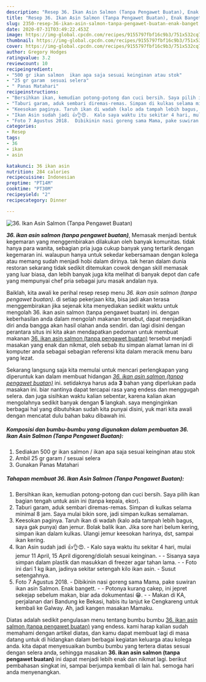 ```yaml
---
description: "Resep 36. Ikan Asin Salmon (Tanpa Pengawet Buatan), Enak Banget"
title: "Resep 36. Ikan Asin Salmon (Tanpa Pengawet Buatan), Enak Banget"
slug: 2350-resep-36-ikan-asin-salmon-tanpa-pengawet-buatan-enak-banget
date: 2020-07-31T03:49:22.453Z
image: https://img-global.cpcdn.com/recipes/9155797fbf16c9b3/751x532cq70/36-ikan-asin-salmon-tanpa-pengawet-buatan-foto-resep-utama.jpg
thumbnail: https://img-global.cpcdn.com/recipes/9155797fbf16c9b3/751x532cq70/36-ikan-asin-salmon-tanpa-pengawet-buatan-foto-resep-utama.jpg
cover: https://img-global.cpcdn.com/recipes/9155797fbf16c9b3/751x532cq70/36-ikan-asin-salmon-tanpa-pengawet-buatan-foto-resep-utama.jpg
author: Gregory Hodges
ratingvalue: 3.2
reviewcount: 10
recipeingredient:
- "500 gr ikan salmon  ikan apa saja sesuai keinginan atau stok"
- "25 gr garam  sesuai selera"
- " Panas Matahari"
recipeinstructions:
- "Bersihkan ikan, kemudian potong-potong dan cuci bersih. Saya pilih ikan bagian tengah untuk asin ini (tanpa kepala, ekor)."
- "Taburi garam, aduk sembari diremas-remas. Simpan di kulkas selama minimal 8 jam. Saya mulai bikin sore, jadi simpan kulkas semalaman."
- "Keesokan paginya. Taruh ikan di wadah (kalo ada tampah lebih bagus, saya gak punya) dan jemur. Bolak balik ikan. Jika sore hari belum kering, simpan ikan dalam kulkas. Ulangi jemur keesokan harinya, dst, sampai ikan kering."
- "Ikan Asin sudah jadi 👍👌😍.  Kalo saya waktu itu sekitar 4 hari, mulai jemur 11 April, 15 April digoreng/diolah sesuai keinginan.  Sisanya saya simpan dalam plastik dan masukkan di freezer agar tahan lama.   Foto ini dari 1 kg ikan, jadinya sekitar setengah kilo ikan asin.  Susut setengahnya."
- "Foto 7 Agustus 2018.  Dibikinin nasi goreng sama Mama, pake suwiran ikan asin Salmon. Enak bangett.   Potonya kurang cakep, ini jepret sekejap sebelum makan, biar ada dokumentasi 😁.   Makan di KA, perjalanan dari Bandung ke Bekasi, habis itu lanjut ke Cengkareng untuk kembali ke Galway. Ah, jadi kangen masakan Mamaku."
categories:
- Resep
tags:
- 36
- ikan
- asin

katakunci: 36 ikan asin 
nutrition: 284 calories
recipecuisine: Indonesian
preptime: "PT14M"
cooktime: "PT30M"
recipeyield: "2"
recipecategory: Dinner

---
```



![36. Ikan Asin Salmon (Tanpa Pengawet Buatan)](https://img-global.cpcdn.com/recipes/9155797fbf16c9b3/751x532cq70/36-ikan-asin-salmon-tanpa-pengawet-buatan-foto-resep-utama.jpg)

<b><i>36. ikan asin salmon (tanpa pengawet buatan)</i></b>, Memasak menjadi bentuk kegemaran yang menggembirakan dilakukan oleh banyak komunitas. tidak hanya para wanita, sebagian pria juga cukup banyak yang tertarik dengan kegemaran ini. walaupun hanya untuk sekedar kebersamaan dengan kolega atau memang sudah menjadi hobi dalam dirinya. tak heran dalam dunia restoran sekarang tidak sedikit ditemukan cowok dengan skill memasak yang luar biasa, dan lebih banyak juga kita melihat di banyak depot dan cafe yang mempunyai chef pria sebagai juru masak andalan nya.

Baiklah, kita awali ke perihal resep resep menu <i>36. ikan asin salmon (tanpa pengawet buatan)</i>. di setiap pekerjaan kita, bisa jadi akan terasa menggembirakan jika sejenak kita menyediakan sedikit waktu untuk mengolah 36. ikan asin salmon (tanpa pengawet buatan) ini. dengan keberhasilan anda dalam mengolah makanan tersebut, dapat menjadikan diri anda bangga akan hasil olahan anda sendiri. dan lagi disini dengan perantara situs ini kita akan mendapatkan pedoman untuk membuat makanan <u>36. ikan asin salmon (tanpa pengawet buatan)</u> tersebut menjadi masakan yang enak dan nikmat, oleh sebab itu simpan alamat laman ini di komputer anda sebagai sebagian referensi kita dalam meracik menu baru yang lezat.




Sekarang langsung saja kita memulai untuk mencari perlengkapan yang diperuntuk kan dalam membuat hidangan <u><i>36. ikan asin salmon (tanpa pengawet buatan)</i></u> ini. setidaknya harus ada <b>3</b> bahan yang diperlukan pada masakan ini. biar nantinya dapat tercapai rasa yang endess dan menggugah selera. dan juga sisihkan waktu kalian sebentar, karena kalian akan mengolahnya sedikit banyak dengan <b>5</b> langkah. saya menginginkan berbagai hal yang dibutuhkan sudah kita punyai disini, yuk mari kita awali dengan mencatat dulu bahan baku dibawah ini.

<!--inarticleads1-->

##### Komposisi dan bumbu-bumbu yang digunakan dalam pembuatan 36. Ikan Asin Salmon (Tanpa Pengawet Buatan):

1. Sediakan 500 gr ikan salmon / ikan apa saja sesuai keinginan atau stok
1. Ambil 25 gr garam / sesuai selera
1. Gunakan  Panas Matahari




<!--inarticleads2-->

##### Tahapan membuat 36. Ikan Asin Salmon (Tanpa Pengawet Buatan):

1. Bersihkan ikan, kemudian potong-potong dan cuci bersih. Saya pilih ikan bagian tengah untuk asin ini (tanpa kepala, ekor).
1. Taburi garam, aduk sembari diremas-remas. Simpan di kulkas selama minimal 8 jam. Saya mulai bikin sore, jadi simpan kulkas semalaman.
1. Keesokan paginya. Taruh ikan di wadah (kalo ada tampah lebih bagus, saya gak punya) dan jemur. Bolak balik ikan. Jika sore hari belum kering, simpan ikan dalam kulkas. Ulangi jemur keesokan harinya, dst, sampai ikan kering.
1. Ikan Asin sudah jadi 👍👌😍.  - Kalo saya waktu itu sekitar 4 hari, mulai jemur 11 April, 15 April digoreng/diolah sesuai keinginan. -  - Sisanya saya simpan dalam plastik dan masukkan di freezer agar tahan lama.  -  - Foto ini dari 1 kg ikan, jadinya sekitar setengah kilo ikan asin.  - Susut setengahnya.
1. Foto 7 Agustus 2018.  - Dibikinin nasi goreng sama Mama, pake suwiran ikan asin Salmon. Enak bangett.  -  - Potonya kurang cakep, ini jepret sekejap sebelum makan, biar ada dokumentasi 😁.  -  - Makan di KA, perjalanan dari Bandung ke Bekasi, habis itu lanjut ke Cengkareng untuk kembali ke Galway. Ah, jadi kangen masakan Mamaku.




Diatas adalah sedikit pengulasan menu tentang bumbu bumbu <u>36. ikan asin salmon (tanpa pengawet buatan)</u> yang endess. kami harap kalian sudah memahami dengan artikel diatas, dan kamu dapat membuat lagi di masa datang untuk di hidangkan dalam berbagai kegiatan keluarga atau kolega anda. kita dapat menyesuaikan bumbu bumbu yang tertera diatas sesuai dengan selera anda, sehingga masakan <b>36. ikan asin salmon (tanpa pengawet buatan)</b> ini dapat menjadi lebih enak dan nikmat lagi. berikut pembahasan singkat ini, sampai berjumpa kembali di lain hal. semoga hari anda menyenangkan.

